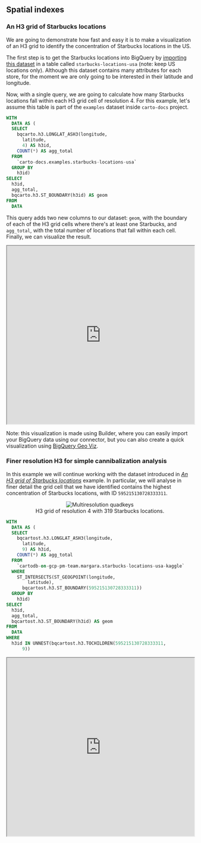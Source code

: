 ## Spatial indexes

### An H3 grid of Starbucks locations

We are going to demonstrate how fast and easy it is to make a visualization of an H3 grid to identify the concentration of Starbucks locations in the US.

The first step is to get the Starbucks locations into BigQuery by [importing](https://cloud.google.com/bigquery/docs/batch-loading-data#loading_data_from_local_files) [this dataset](https://www.kaggle.com/starbucks/store-locations) in a table called `starbucks-locations-usa` (note: keep US locations only). Although this dataset contains many attributes for each store, for the moment we are only going to be interested in their latitude and longitude. 

Now, with a single query, we are going to calculate how many Starbucks locations fall within each H3 grid cell of resolution 4. For this example, let's assume this table is part of the `examples` dataset inside `carto-docs` project.

```sql
WITH
  DATA AS (
  SELECT
    bqcarto.h3.LONGLAT_ASH3(longitude,
      latitude,
      4) AS h3id,
    COUNT(*) AS agg_total
  FROM
    `carto-docs.examples.starbucks-locations-usa`
  GROUP BY
    h3id)
SELECT
  h3id,
  agg_total,
  bqcarto.h3.ST_BOUNDARY(h3id) AS geom
FROM
  DATA
```


This query adds two new columns to our dataset: `geom`, with the boundary of each of the H3 grid cells where there's at least one Starbucks, and `agg_total`, with the total number of locations that fall within each cell. Finally, we can visualize the result. 

<iframe height=480px width=100% src="https://public.carto.com/builder/8b512dff-114a-495d-8277-4588c9b66300" title="Starbucks locations in the US aggregated in an H3 grid of resolution 4."></iframe>

Note: this visualization is made using Builder, where you can easily import your BigQuery data using our connector, but you can also create a quick visualization using [BigQuery Geo Viz](https://bigquerygeoviz.appspot.com). 



### Finer resolution H3 for simple cannibalization analysis

In this example we will continue working with the dataset introduced in [*An H3 grid of Starbucks locations*](#an-h3-grid-of-starbucks-locations) example. In particular, we will analyse in finer detail the grid cell that we have identified contains the highest concentration of Starbucks locations, with ID `595215130728333311`. 

<div class="figures-table" style="text-align:center">
    <figure>
        <img src="/img/bq-spatial-extension/spatial-indexes/h3-most-starbucks.png" alt="Multiresolution quadkeys">
        <figcaption class="figcaption" style="text-align:center">H3 grid of resolution 4 with 319 Starbucks locations.</figcaption>
    </figure>
</div>

```sql
WITH
  DATA AS (
  SELECT
    bqcartost.h3.LONGLAT_ASH3(longitude,
      latitude,
      9) AS h3id,
    COUNT(*) AS agg_total
  FROM
    `cartodb-on-gcp-pm-team.margara.starbucks-locations-usa-kaggle`
  WHERE
    ST_INTERSECTS(ST_GEOGPOINT(longitude,
        latitude),
      bqcartost.h3.ST_BOUNDARY(595215130728333311))
  GROUP BY
    h3id)
SELECT
  h3id,
  agg_total,
  bqcartost.h3.ST_BOUNDARY(h3id) AS geom
FROM
  DATA
WHERE
  h3id IN UNNEST(bqcartost.h3.TOCHILDREN(595215130728333311,
      9))
```

<iframe height=480px width=100% src="https://public.carto.com/builder/88be8c7a-64bd-4fad-a24d-bd2db960606e" title="Starbucks locations around New York aggregated in an H3 grid of resolution 9."></iframe>

